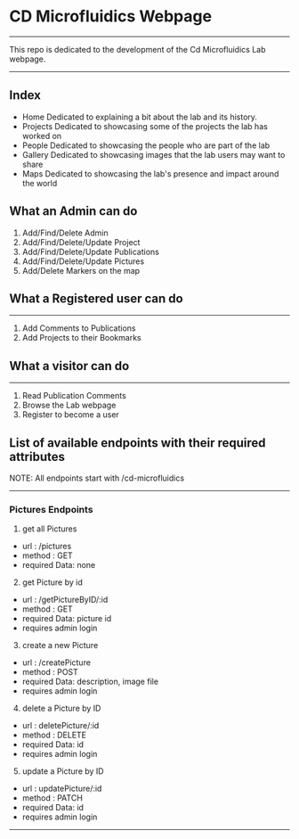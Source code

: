 # CD Microfluidics Webpage

- - - 
This repo is dedicated to the development of the Cd Microfluidics Lab webpage.
- - - 
## Index
* Home
    Dedicated to explaining a bit about the lab and its history.
* Projects
    Dedicated to showcasing some of the projects the lab has worked on
* People
    Dedicated to showcasing the people who are part of the lab
* Gallery
    Dedicated to showcasing images that the lab users may want to share
* Maps
    Dedicated to showcasing the lab's presence and impact around the world
## What an Admin can do
1. Add/Find/Delete Admin
2. Add/Find/Delete/Update Project
3. Add/Find/Delete/Update Publications
4. Add/Find/Delete/Update Pictures
4. Add/Delete Markers on the map

## What a Registered user can do
- - - 
1. Add Comments to Publications
2. Add Projects to their Bookmarks

## What a visitor can do
- - - 
1. Read Publication Comments
2. Browse the Lab webpage
3. Register to become a user


## List of available endpoints with their required attributes
NOTE: All endpoints start with /cd-microfluidics
 - - - 
### Pictures Endpoints
1. get all Pictures
* url : /pictures
* method : GET
* required Data: none

2. get Picture by id
* url : /getPictureByID/:id
* method : GET
* required Data: picture id
* requires admin login

3. create a new Picture
* url : /createPicture
* method : POST
* required Data: description, image file
* requires admin login

4. delete a  Picture by ID
* url : deletePicture/:id
* method : DELETE
* required Data: id
* requires admin login

5. update a  Picture by ID
* url : updatePicture/:id
* method : PATCH
* required Data: id
* requires admin login

- - -